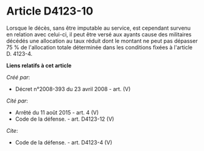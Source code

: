 # Article D4123-10

Lorsque le décès, sans être imputable au service, est cependant survenu en relation avec celui-ci, il peut être versé aux
ayants cause des militaires décédés une allocation au taux réduit dont le montant ne peut pas dépasser 75 % de l'allocation
totale déterminée dans les conditions fixées à l'article D. 4123-4.

**Liens relatifs à cet article**

_Créé par_:

  - Décret n°2008-393 du 23 avril 2008 - art. (V)

_Cité par_:

  - Arrêté du 11 août 2015 - art. 4 (V)
  - Code de la défense. - art. D4123-12 (V)

_Cite_:

  - Code de la défense. - art. D4123-4 (V)
